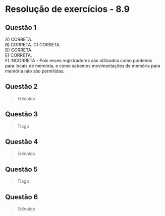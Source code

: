#  Resolução de exercícios - 8.9 

##  Questão 1
A) CORRETA.  
B) CORRETA.
C) CORRETA.    
D) CORRETA.  
E) CORRETA.   
F) INCORRETA - Pois esses registradores são utilizados como ponteiros para locais de memória, e como sabemos movimentações de memória para memória não são permitidas.   

## Questão 2
> Edinaldo

## Questão 3
> Tiago

## Questão 4
> Edinaldo

## Questão 5
> Tiago

## Questão 6
> Edinaldo

